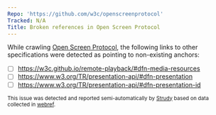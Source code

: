 ```yaml
---
Repo: 'https://github.com/w3c/openscreenprotocol'
Tracked: N/A
Title: Broken references in Open Screen Protocol
---
```


While crawling [Open Screen Protocol](https://w3c.github.io/openscreenprotocol/), the following links to other specifications were detected as pointing to non-existing anchors:
* [ ] https://w3c.github.io/remote-playback/#dfn-media-resources
* [ ] https://www.w3.org/TR/presentation-api/#dfn-presentation
* [ ] https://www.w3.org/TR/presentation-api/#dfn-presentation-id

<sub>This issue was detected and reported semi-automatically by [Strudy](https://github.com/w3c/strudy/) based on data collected in [webref](https://github.com/w3c/webref/).</sub>
